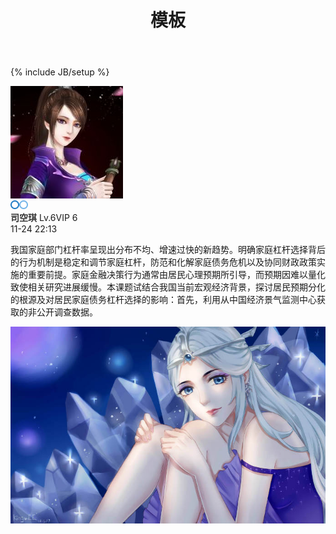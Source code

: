 ﻿---
layout: post
title: "模板"
description: ""
category: 域外
tags: [生活]
---
{% include JB/setup %}




<html>
<head>
<link rel="shortcut icon"  />
<meta http-equiv="Content-Type" content="text/html; charset=UTF-8">
<meta http-equiv="Pragma" content="no-cache">
<meta http-equiv="Cache-Control" content="no-cache">
<meta http-equiv="Expires" content="0">

<style type="text/css">
img.wp-smiley,
img.emoji {
	display: inline !important;
	border: none !important;
	box-shadow: none !important;
	height: 1em !important;
	width: 1em !important;
	margin: 0 .07em !important;
	vertical-align: -0.1em !important;
	background: none !important;
	padding: 0 !important;
}
</style>

<link rel='stylesheet'  href='../_posts/css/styleweibo.css'  />
<link rel='stylesheet'  href='../_posts/css/lmlblog.css'  />
</head>



<body>


</div><!-- posts_list --><div  class="lmlblog-posts-list words" style="background-image:url(images/03.png); " data="4048">

<!-- 动态内容部分，包括列表 -->
<div class="lmlblog-post-user-info">
<div class="lmlblog-post-user-info-avatar" user-data="1">
<span class="lmlblog-vip-icon"></span><img src="../_posts/images/tx2.jpg" class="avatar"/>
<i class="lmlblog-verify lmlblog-verify-a" title="司空琪"></i></a>
<div class="lmlblog-user-info-card">
<div class="info_card_loading"><img src="../_posts/picture/chat-loading.gif">
</div>
</div>
</div>

<div class="lmlblog-post-user-info-name">
<font style="color:#333;font-weight:600">司空琪</font>
</a>
<span class="lmlblog-mark lmlblog-lv" title="经验：3815">Lv.6</span><span class="lmlblog-mark lmlblog-vip">VIP 6</span></div>
<div class="lmlblog-post-user-info-time" title="2017-11-24 22:13">
11-24 22:13</div>

</div><!-- 作者信息 -->

<div class="lmlblog-post-content ">

<a class="post_list_link" >
<p>我国家庭部门杠杆率呈现出分布不均、增速过快的新趋势。明确家庭杠杆选择背后的行为机制是稳定和调节家庭杠杆，防范和化解家庭债务危机以及协同财政政策实施的重要前提。家庭金融决策行为通常由居民心理预期所引导，而预期因难以量化致使相关研究进展缓慢。本课题试结合我国当前宏观经济背景，探讨居民预期分化的根源及对居民家庭债务杠杆选择的影响：首先，利用从中国经济景气监测中心获取的非公开调查数据。</p>
</a>
</div>
<div class="lmlblog-post-images-list clear">
<a href="../_posts/images/xue.jpg" data-fancybox="gallery" data-caption='<i class="fa fa-copyright"></i> lmlblog'>
<img src="../_posts/images/xue.jpg" alt="秦时明月雪女"/></a>
</div>



</body>
</html>


